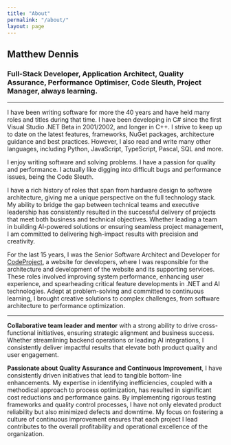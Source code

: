 ```yaml
---
title: "About"
permalink: "/about/"
layout: page
---
```


## Matthew Dennis

### Full-Stack Developer, Application Architect, Quality Assurance, Performance Optimiser, Code Sleuth, Project Manager, always learning.

***

I have been writing software for more the 40 years and have held many roles and titles during that time. I have been developing in C# since the first Visual Studio .NET Beta in 2001/2002, and longer in C++. I strive to keep up to date on the latest features, frameworks, NuGet packages, architecture guidance and best practices.  However, I also read and write many other languages, including Python, JavaScript, TypeScript, Pascal, SQL and more.

I enjoy writing software and solving problems. I have a passion for quality and performance. I actually like digging into difficult bugs and performance issues, being the Code Sleuth.

I have a rich history of roles that span from hardware design to software architecture, giving me a unique perspective on the full technology stack. My ability to bridge the gap between technical teams and executive leadership has consistently resulted in the successful delivery of projects that meet both business and technical objectives. Whether leading a team in building AI-powered solutions or ensuring seamless project management, I am committed to delivering high-impact results with precision and creativity.

For the last 15 years, I was the Senior Software Architect and Developer for [CodeProject](https://www.codeproject.com/), a website for developers, where I was responsible for the architecture and development of the website and its supporting services. These roles involved improving system performance, enhancing user experience, and spearheading critical feature developments in .NET and AI technologies. Adept at problem-solving and committed to continuous learning, I brought creative solutions to complex challenges, from software architecture to performance optimization.

***

**Collaborative team leader and mentor** with a strong ability to drive cross-functional initiatives, ensuring strategic alignment and business success. Whether streamlining backend operations or leading AI integrations, I consistently deliver impactful results that elevate both product quality and user engagement.


**Passionate about Quality Assurance and Continuous Improvement**, I have consistently driven initiatives that lead to tangible bottom-line enhancements. My expertise in identifying inefficiencies, coupled with a methodical approach to process optimization, has resulted in significant cost reductions and performance gains. By implementing rigorous testing frameworks and quality control processes, I have not only elevated product reliability but also minimized defects and downtime. My focus on fostering a culture of continuous improvement ensures that each project I lead contributes to the overall profitability and operational excellence of the organization.